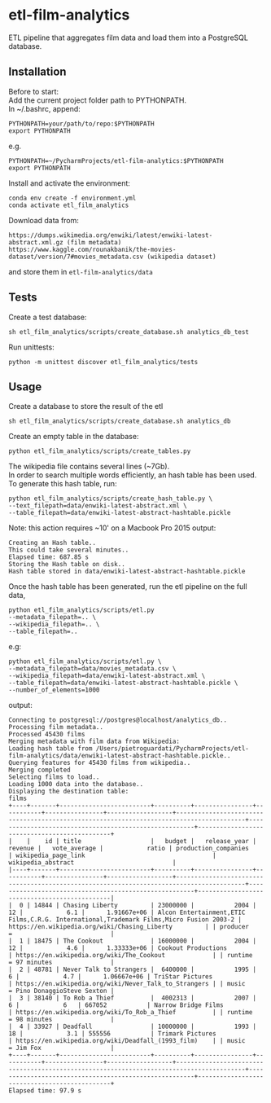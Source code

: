 # etl-film-analytics
ETL pipeline that aggregates film data and load them into a PostgreSQL database.  

## Installation

Before to start:  
Add the current project folder path to PYTHONPATH.  
In ~/.bashrc, append:
```
PYTHONPATH=your/path/to/repo:$PYTHONPATH 
export PYTHONPATH
```
e.g.
```
PYTHONPATH=~/PycharmProjects/etl-film-analytics:$PYTHONPATH 
export PYTHONPATH
```

Install and activate the environment:
```
conda env create -f environment.yml
conda activate etl_film_analytics
```

Download data from:
```
https://dumps.wikimedia.org/enwiki/latest/enwiki-latest-abstract.xml.gz (film metadata)
https://www.kaggle.com/rounakbanik/the-movies-dataset/version/7#movies_metadata.csv (wikipedia dataset)
```
and store them in `etl-film-analytics/data`

## Tests
Create a test database:
```
sh etl_film_analytics/scripts/create_database.sh analytics_db_test
```
Run unittests:
```
python -m unittest discover etl_film_analytics/tests
```

## Usage
Create a database to store the result of the etl
```
sh etl_film_analytics/scripts/create_database.sh analytics_db
```

Create an empty table in the database:
```
python etl_film_analytics/scripts/create_tables.py
```

The wikipedia file contains several lines (~7Gb).  
In order to search multiple words efficiently, an hash table has been used.
To generate this hash table, run:
```
python etl_film_analytics/scripts/create_hash_table.py \
--text_filepath=data/enwiki-latest-abstract.xml \
--table_filepath=data/enwiki-latest-abstract-hashtable.pickle
```
Note: this action requires ~10' on a Macbook Pro 2015
output:
```
Creating an Hash table..
This could take several minutes..
Elapsed time: 687.85 s
Storing the Hash table on disk..
Hash table stored in data/enwiki-latest-abstract-hashtable.pickle
```

Once the hash table has been generated,
run the etl pipeline on the full data,  
```
python etl_film_analytics/scripts/etl.py 
--metadata_filepath=.. \
--wikipedia_filepath=.. \
--table_filepath=..
```
e.g:
```
python etl_film_analytics/scripts/etl.py \
--metadata_filepath=data/movies_metadata.csv \
--wikipedia_filepath=data/enwiki-latest-abstract.xml \
--table_filepath=data/enwiki-latest-abstract-hashtable.pickle \
--number_of_elements=1000
```
output:
```
Connecting to postgresql://postgres@localhost/analytics_db..
Processing film metadata..
Processed 45430 films
Merging metadata with film data from Wikipedia:
Loading hash table from /Users/pietroguardati/PycharmProjects/etl-film-analytics/data/enwiki-latest-abstract-hashtable.pickle..
Querying features for 45430 films from wikipedia..
Merging completed
Selecting films to load..
Loading 1000 data into the database..
Displaying the destination table:
films
+----+-------+-------------------------+----------+----------------+-----------+----------------+------------------+-----------------------------------------------------------------------------------------+-------------------------------------------------------+----------------------------------------------+
|    |    id | title                   |   budget |   release_year |   revenue |   vote_average |            ratio | production_companies                                                                    | wikipedia_page_link                                   | wikipedia_abstract                           |
|----+-------+-------------------------+----------+----------------+-----------+----------------+------------------+-----------------------------------------------------------------------------------------+-------------------------------------------------------+----------------------------------------------|
|  0 | 14844 | Chasing Liberty         | 23000000 |           2004 |        12 |            6.1 |      1.91667e+06 | Alcon Entertainment,ETIC Films,C.R.G. International,Trademark Films,Micro Fusion 2003-2 | https://en.wikipedia.org/wiki/Chasing_Liberty         | | producer       =                           |
|  1 | 18475 | The Cookout             | 16000000 |           2004 |        12 |            4.6 |      1.33333e+06 | Cookout Productions                                                                     | https://en.wikipedia.org/wiki/The_Cookout             | | runtime        = 97 minutes                |
|  2 | 48781 | Never Talk to Strangers |  6400000 |           1995 |         6 |            4.7 |      1.06667e+06 | TriStar Pictures                                                                        | https://en.wikipedia.org/wiki/Never_Talk_to_Strangers | | music          = Pino DonaggioSteve Sexton |
|  3 | 38140 | To Rob a Thief          |  4002313 |           2007 |         6 |            6   | 667052           | Narrow Bridge Films                                                                     | https://en.wikipedia.org/wiki/To_Rob_a_Thief          | | runtime        = 98 minutes                |
|  4 | 33927 | Deadfall                | 10000000 |           1993 |        18 |            3.1 | 555556           | Trimark Pictures                                                                        | https://en.wikipedia.org/wiki/Deadfall_(1993_film)    | | music          = Jim Fox                   |
+----+-------+-------------------------+----------+----------------+-----------+----------------+------------------+-----------------------------------------------------------------------------------------+-------------------------------------------------------+----------------------------------------------+
Elapsed time: 97.9 s
```

